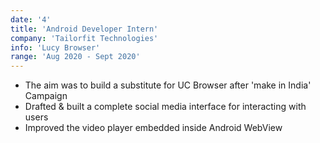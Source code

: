 ```yaml
---
date: '4'
title: 'Android Developer Intern'
company: 'Tailorfit Technologies'
info: 'Lucy Browser'
range: 'Aug 2020 - Sept 2020'
---
```


- The aim was to build a substitute for UC Browser after 'make in India' Campaign
- Drafted & built a complete social media interface for interacting with users
- Improved the video player embedded inside Android WebView

